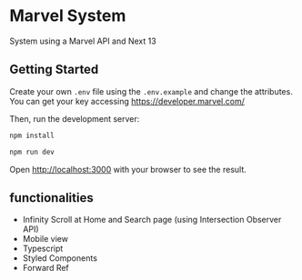 # Marvel System

System using a Marvel API and Next 13

## Getting Started

Create your own `.env` file using the `.env.example` and change the attributes. You can get your key accessing https://developer.marvel.com/

Then, run the development server:

```bash
npm install
```

```bash
npm run dev
```

Open [http://localhost:3000](http://localhost:3000) with your browser to see the result.

## functionalities

-   Infinity Scroll at Home and Search page (using Intersection Observer API)
-   Mobile view
-   Typescript
-   Styled Components
-   Forward Ref
